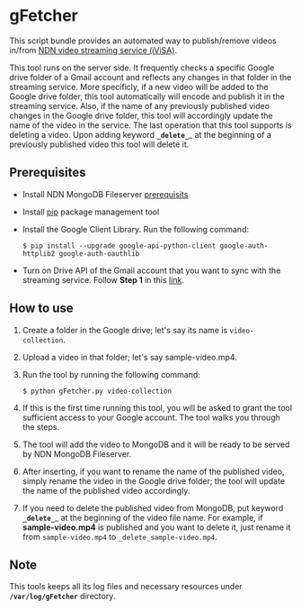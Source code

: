 # gFetcher

This script bundle provides an automated way to publish/remove videos in/from [NDN video streaming service (iViSA)](https://ivisa.named-data.net).

This tool runs on the server side. It frequently checks a specific Google drive folder of a Gmail account and reflects any changes in that folder in the streaming service.
More specificly, if a new video will be added to the Google drive folder, this tool automatically will encode and publish it in the streaming service.
Also, if the name of any previously published video changes in the Google drive folder, this tool will accordingly update the name of the video in the service.
The last operation that this tool supports is deleting a video. Upon adding keyword __`_delete_`___ at the beginning of a previously published video this tool will delete it.

## Prerequisites
* Install NDN MongoDB Fileserver [prerequisits](https://github.com/chavoosh/ndn-mongo-fileserver#prerequisites)
* Install [pip](https://pip.pypa.io/en/stable/installing/#) package management tool
* Install the Google Client Library. Run the following command:

    `$ pip install --upgrade google-api-python-client google-auth-httplib2 google-auth-oauthlib`
* Turn on Drive API of the Gmail account that you want to sync with the streaming service.
Follow __Step 1__ in this [link](https://developers.google.com/drive/api/v3/quickstart/python#step_1_turn_on_the).

## How to use
1. Create a folder in the Google drive; let's say its name is `video-collection`.
2. Upload a video in that folder; let's say sample-video.mp4.
3. Run the tool by running the following command:

    `$ python gFetcher.py video-collection`
4. If this is the first time running this tool, you will be asked to grant the tool sufficient access to your Google account. The tool walks you through the steps.
5. The tool will add the video to MongoDB and it will be ready to be served by NDN MongoDB Fileserver.
6. After inserting, if you want to rename the name of the published video, simply rename the video in the Google drive folder; the tool will update the name of the published video accordingly.
7. If you need to delete the published video from MongoDB, put keyword __`_delete_`___ at the beginning of the video file name.
For example, if __sample-video.mp4__ is published and you want to delete it, just rename it from `sample-video.mp4` to `_delete_sample-video.mp4`.

## Note
This tools keeps all its log files and necessary resources under __`/var/log/gFetcher`__ directory.
